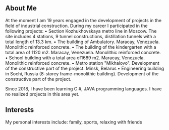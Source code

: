

## About Me

At the moment I am 19 years engaged in the development of projects in the field of industrial construction.
During my career I participated in the following projects:
• Section Kozhukhovskaya metro line in Moscow. The site includes 4 stations, 9 tunnel constructions, distillation tunnels with a total length of 13.3 km.
• The building of Ambulatory. Maracay, Venezuela. Monolithic reinforced concrete.
• The building of the kindergarten with a total area of ​​1120 m2. Maracay, Venezuela. Monolithic reinforced concrete.
• School building with a total area of ​​1689 m2. Maracay, Venezuela. Monolithic reinforced concrete.
• Metro station "Mikhalovo". Development of the constructive part of the project. Minsk, Belarus
• Engineering building in Sochi, Russia (8-storey frame-monolithic building). Development of the constructive part of the project.

Since 2018, I have been learning C #, JAVA programming languages. I have no realized projects in this area yet.

## Interests

My personal interests include:
family, sports, relaxing with friends
